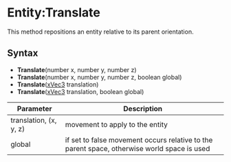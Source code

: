 # Entity:Translate

This method repositions an entity relative to its parent orientation.

## Syntax

- **Translate**(number x, number y, number z)
- **Translate**(number x, number y, number z, boolean global)
- **Translate**([xVec3](xVec3.md) translation)
- **Translate**([xVec3](xVec3.md) translation, boolean global)

| Parameter | Description |
|---|---|
| translation, (x, y, z) | movement to apply to the entity |
| global | if set to false movement occurs relative to the parent space, otherwise world space is used |
